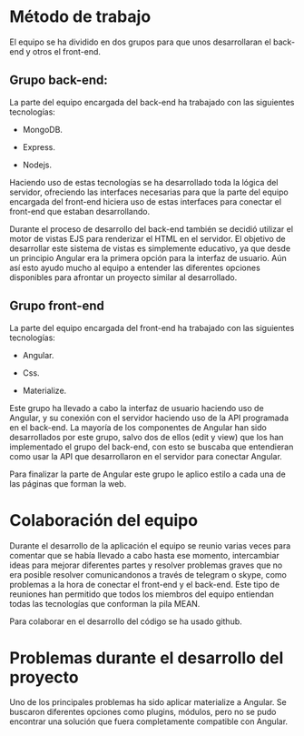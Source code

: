 # Método de trabajo

El equipo se ha dividido en dos grupos para que unos desarrollaran el back-end y otros el front-end.

## Grupo back-end: 

La parte del equipo encargada del back-end ha trabajado con las siguientes tecnologías:

* MongoDB.

* Express.

* Nodejs.

Haciendo uso de estas tecnologías se ha desarrollado toda la lógica del servidor, ofreciendo las interfaces necesarias para que la parte del equipo encargada del front-end hiciera uso de estas interfaces para conectar el front-end que estaban desarrollando.

Durante el proceso de desarrollo del back-end también se decidió utilizar el motor de vistas EJS para renderizar el HTML en el servidor. El objetivo de desarrollar este sistema de vistas es simplemente educativo, ya que desde un principio Angular era la primera opción para la interfaz de usuario. Aún así esto ayudo mucho al equipo a entender las diferentes opciones disponibles para afrontar un proyecto similar al desarrollado.

## Grupo front-end

La parte del equipo encargada del front-end ha trabajado con las siguientes tecnologías:

* Angular.

* Css.

* Materialize.

Este grupo ha llevado a cabo la interfaz de usuario haciendo uso de Angular, y su conexión con el servidor haciendo uso de la API programada en el back-end. La mayoría de los componentes de Angular han sido desarrollados por este grupo, salvo dos de ellos (edit y view) que los han implementado el grupo del back-end, con esto se buscaba que entendieran como usar la API que desarrollaron en el servidor para conectar Angular.

Para finalizar la parte de Angular este grupo le aplico estilo a cada una de las páginas que forman la web.

# Colaboración del equipo

Durante el desarrollo de la aplicación el equipo se reunio varias veces para comentar que se había llevado a cabo hasta ese momento, intercambiar ideas para mejorar diferentes partes y resolver problemas graves que no era posible resolver comunicandonos a través de telegram o skype, como problemas a la hora de conectar el front-end y el back-end. Este tipo de reuniones han permitido que todos los miembros del equipo entiendan todas las tecnologías que conforman la pila MEAN.

Para colaborar en el desarrollo del código se ha usado github.

# Problemas durante el desarrollo del proyecto

Uno de los principales problemas ha sido aplicar materialize a Angular. Se buscaron diferentes opciones como plugins, módulos, pero no se pudo encontrar una solución que fuera completamente compatible con Angular.




